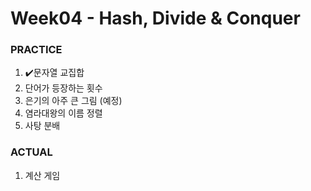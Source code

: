 # Week04 - Hash, Divide & Conquer

### PRACTICE

1. ✔️문자열 교집합
2. 단어가 등장하는 횟수
3. 은기의 아주 큰 그림 (예정)
4. 염라대왕의 이름 정렬
5. 사탕 분배

### ACTUAL

1. 계산 게임
